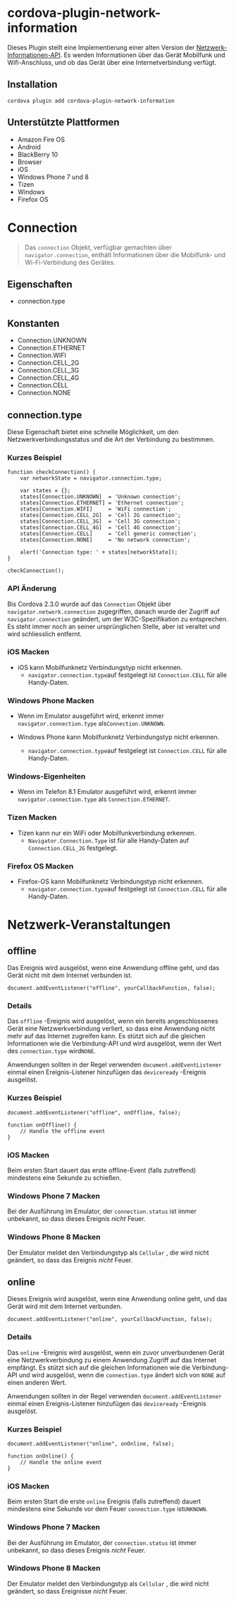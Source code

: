 <!---
    Licensed to the Apache Software Foundation (ASF) under one
    or more contributor license agreements.  See the NOTICE file
    distributed with this work for additional information
    regarding copyright ownership.  The ASF licenses this file
    to you under the Apache License, Version 2.0 (the
    "License"); you may not use this file except in compliance
    with the License.  You may obtain a copy of the License at

      http://www.apache.org/licenses/LICENSE-2.0

    Unless required by applicable law or agreed to in writing,
    software distributed under the License is distributed on an
    "AS IS" BASIS, WITHOUT WARRANTIES OR CONDITIONS OF ANY
    KIND, either express or implied.  See the License for the
    specific language governing permissions and limitations
    under the License.
-->

# cordova-plugin-network-information

Dieses Plugin stellt eine Implementierung einer alten Version der [Netzwerk-Informationen-API][1]. Es werden Informationen über das Gerät Mobilfunk und Wifi-Anschluss, und ob das Gerät über eine Internetverbindung verfügt.

 [1]: http://www.w3.org/TR/2011/WD-netinfo-api-20110607/

## Installation

    cordova plugin add cordova-plugin-network-information


## Unterstützte Plattformen

*   Amazon Fire OS
*   Android
*   BlackBerry 10
*   Browser
*   iOS
*   Windows Phone 7 und 8
*   Tizen
*   Windows
*   Firefox OS

# Connection

> Das `connection` Objekt, verfügbar gemachten über `navigator.connection`, enthält Informationen über die Mobilfunk- und Wi-Fi-Verbindung des Gerätes.

## Eigenschaften

*   connection.type

## Konstanten

*   Connection.UNKNOWN
*   Connection.ETHERNET
*   Connection.WIFI
*   Connection.CELL_2G
*   Connection.CELL_3G
*   Connection.CELL_4G
*   Connection.CELL
*   Connection.NONE

## connection.type

Diese Eigenschaft bietet eine schnelle Möglichkeit, um den Netzwerkverbindungsstatus und die Art der Verbindung zu bestimmen.

### Kurzes Beispiel

    function checkConnection() {
        var networkState = navigator.connection.type;

        var states = {};
        states[Connection.UNKNOWN]  = 'Unknown connection';
        states[Connection.ETHERNET] = 'Ethernet connection';
        states[Connection.WIFI]     = 'WiFi connection';
        states[Connection.CELL_2G]  = 'Cell 2G connection';
        states[Connection.CELL_3G]  = 'Cell 3G connection';
        states[Connection.CELL_4G]  = 'Cell 4G connection';
        states[Connection.CELL]     = 'Cell generic connection';
        states[Connection.NONE]     = 'No network connection';

        alert('Connection type: ' + states[networkState]);
    }

    checkConnection();


### API Änderung

Bis Cordova 2.3.0 wurde auf das `Connection` Objekt über `navigator.network.connection` zugegriffen, danach wurde der Zugriff auf `navigator.connection` geändert, um der W3C-Spezifikation zu entsprechen. Es steht immer noch an seiner ursprünglichen Stelle, aber ist veraltet und wird schliesslich entfernt.

### iOS Macken

*   iOS kann Mobilfunknetz Verbindungstyp nicht erkennen.
    *   `navigator.connection.type`auf festgelegt ist `Connection.CELL` für alle Handy-Daten.

### Windows Phone Macken

*   Wenn im Emulator ausgeführt wird, erkennt immer `navigator.connection.type` als`Connection.UNKNOWN`.

*   Windows Phone kann Mobilfunknetz Verbindungstyp nicht erkennen.

    *   `navigator.connection.type`auf festgelegt ist `Connection.CELL` für alle Handy-Daten.

### Windows-Eigenheiten

*   Wenn im Telefon 8.1 Emulator ausgeführt wird, erkennt immer `navigator.connection.type` als `Connection.ETHERNET`.

### Tizen Macken

*   Tizen kann nur ein WiFi oder Mobilfunkverbindung erkennen.
    *   `Navigator.Connection.Type` ist für alle Handy-Daten auf `Connection.CELL_2G` festgelegt.

### Firefox OS Macken

*   Firefox-OS kann Mobilfunknetz Verbindungstyp nicht erkennen.
    *   `navigator.connection.type`auf festgelegt ist `Connection.CELL` für alle Handy-Daten.

# Netzwerk-Veranstaltungen

## offline

Das Ereignis wird ausgelöst, wenn eine Anwendung offline geht, und das Gerät nicht mit dem Internet verbunden ist.

    document.addEventListener("offline", yourCallbackFunction, false);


### Details

Das `offline` -Ereignis wird ausgelöst, wenn ein bereits angeschlossenes Gerät eine Netzwerkverbindung verliert, so dass eine Anwendung nicht mehr auf das Internet zugreifen kann. Es stützt sich auf die gleichen Informationen wie die Verbindung-API und wird ausgelöst, wenn der Wert des `connection.type` wird`NONE`.

Anwendungen sollten in der Regel verwenden `document.addEventListener` einmal einen Ereignis-Listener hinzufügen das `deviceready` -Ereignis ausgelöst.

### Kurzes Beispiel

    document.addEventListener("offline", onOffline, false);

    function onOffline() {
        // Handle the offline event
    }


### iOS Macken

Beim ersten Start dauert das erste offline-Event (falls zutreffend) mindestens eine Sekunde zu schießen.

### Windows Phone 7 Macken

Bei der Ausführung im Emulator, der `connection.status` ist immer unbekannt, so dass dieses Ereignis *nicht* Feuer.

### Windows Phone 8 Macken

Der Emulator meldet den Verbindungstyp als `Cellular` , die wird nicht geändert, so dass das Ereignis *nicht* Feuer.

## online

Dieses Ereignis wird ausgelöst, wenn eine Anwendung online geht, und das Gerät wird mit dem Internet verbunden.

    document.addEventListener("online", yourCallbackFunction, false);


### Details

Das `online` -Ereignis wird ausgelöst, wenn ein zuvor unverbundenen Gerät eine Netzwerkverbindung zu einem Anwendung Zugriff auf das Internet empfängt. Es stützt sich auf die gleichen Informationen wie die Verbindung-API und wird ausgelöst, wenn die `connection.type` ändert sich von `NONE` auf einen anderen Wert.

Anwendungen sollten in der Regel verwenden `document.addEventListener` einmal einen Ereignis-Listener hinzufügen das `deviceready` -Ereignis ausgelöst.

### Kurzes Beispiel

    document.addEventListener("online", onOnline, false);

    function onOnline() {
        // Handle the online event
    }


### iOS Macken

Beim ersten Start die erste `online` Ereignis (falls zutreffend) dauert mindestens eine Sekunde vor dem Feuer `connection.type` ist`UNKNOWN`.

### Windows Phone 7 Macken

Bei der Ausführung im Emulator, der `connection.status` ist immer unbekannt, so dass dieses Ereignis *nicht* Feuer.

### Windows Phone 8 Macken

Der Emulator meldet den Verbindungstyp als `Cellular` , die wird nicht geändert, so dass Ereignisse *nicht* Feuer.
